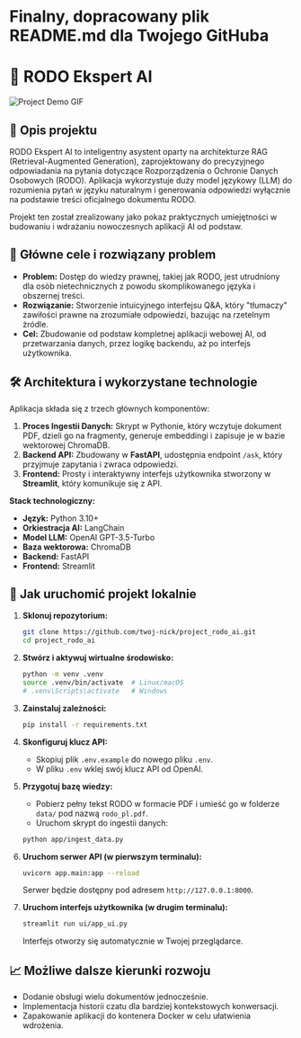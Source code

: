 # Finalny, dopracowany plik README.md dla Twojego GitHuba

# 🤖 RODO Ekspert AI

![Project Demo GIF](https://user-images.githubusercontent.com/username/repo/demo.gif)  <!-- Zastąp linkiem do własnego GIFa! -->

## 📄 Opis projektu

RODO Ekspert AI to inteligentny asystent oparty na architekturze RAG (Retrieval-Augmented Generation), zaprojektowany do precyzyjnego odpowiadania na pytania dotyczące Rozporządzenia o Ochronie Danych Osobowych (RODO). Aplikacja wykorzystuje duży model językowy (LLM) do rozumienia pytań w języku naturalnym i generowania odpowiedzi wyłącznie na podstawie treści oficjalnego dokumentu RODO.

Projekt ten został zrealizowany jako pokaz praktycznych umiejętności w budowaniu i wdrażaniu nowoczesnych aplikacji AI od podstaw.

## 🎯 Główne cele i rozwiązany problem

-   **Problem:** Dostęp do wiedzy prawnej, takiej jak RODO, jest utrudniony dla osób nietechnicznych z powodu skomplikowanego języka i obszernej treści.
-   **Rozwiązanie:** Stworzenie intuicyjnego interfejsu Q&A, który "tłumaczy" zawiłości prawne na zrozumiałe odpowiedzi, bazując na rzetelnym źródle.
-   **Cel:** Zbudowanie od podstaw kompletnej aplikacji webowej AI, od przetwarzania danych, przez logikę backendu, aż po interfejs użytkownika.

## 🛠️ Architektura i wykorzystane technologie

Aplikacja składa się z trzech głównych komponentów:

1.  **Proces Ingestii Danych:** Skrypt w Pythonie, który wczytuje dokument PDF, dzieli go na fragmenty, generuje embeddingi i zapisuje je w bazie wektorowej ChromaDB.
2.  **Backend API:** Zbudowany w **FastAPI**, udostępnia endpoint `/ask`, który przyjmuje zapytania i zwraca odpowiedzi.
3.  **Frontend:** Prosty i interaktywny interfejs użytkownika stworzony w **Streamlit**, który komunikuje się z API.

**Stack technologiczny:**
-   **Język:** Python 3.10+
-   **Orkiestracja AI:** LangChain
-   **Model LLM:** OpenAI GPT-3.5-Turbo
-   **Baza wektorowa:** ChromaDB
-   **Backend:** FastAPI
-   **Frontend:** Streamlit

## 🚀 Jak uruchomić projekt lokalnie

1.  **Sklonuj repozytorium:**
    ```bash
    git clone https://github.com/twoj-nick/project_rodo_ai.git
    cd project_rodo_ai
    ```
2.  **Stwórz i aktywuj wirtualne środowisko:**
    ```bash
    python -m venv .venv
    source .venv/bin/activate  # Linux/macOS
    # .venv\Scripts\activate   # Windows
    ```
3.  **Zainstaluj zależności:**
    ```bash
    pip install -r requirements.txt
    ```
4.  **Skonfiguruj klucz API:**
    -   Skopiuj plik `.env.example` do nowego pliku `.env`.
    -   W pliku `.env` wklej swój klucz API od OpenAI.

5.  **Przygotuj bazę wiedzy:**
    -   Pobierz pełny tekst RODO w formacie PDF i umieść go w folderze `data/` pod nazwą `rodo_pl.pdf`.
    -   Uruchom skrypt do ingestii danych:
    ```bash
    python app/ingest_data.py
    ```

6.  **Uruchom serwer API (w pierwszym terminalu):**
    ```bash
    uvicorn app.main:app --reload
    ```
    Serwer będzie dostępny pod adresem `http://127.0.0.1:8000`.

7.  **Uruchom interfejs użytkownika (w drugim terminalu):**
    ```bash
    streamlit run ui/app_ui.py
    ```
    Interfejs otworzy się automatycznie w Twojej przeglądarce.

## 📈 Możliwe dalsze kierunki rozwoju

-   Dodanie obsługi wielu dokumentów jednocześnie.
-   Implementacja historii czatu dla bardziej kontekstowych konwersacji.
-   Zapakowanie aplikacji do kontenera Docker w celu ułatwienia wdrożenia.